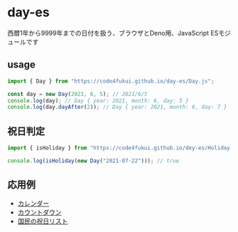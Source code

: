 # day-es
 
西暦1年から9999年までの日付を扱う、ブラウザとDeno用、JavaScript ESモジュールです

## usage

```js
import { Day } from "https://code4fukui.github.io/day-es/Day.js";

const day = new Day(2021, 6, 5); // 2021/6/5
console.log(day); // Day { year: 2021, month: 6, day: 5 }
console.log(day.dayAfter(2)); // Day { year: 2021, month: 6, day: 7 }
```

## 祝日判定
```js
import { isHoliday } from "https://code4fukui.github.io/dey-es/Holiday.js";

console.log(isHoliday(new Day("2021-07-22"))); // true
```

## 応用例

- [カレンダー](https://code4fukui.github.io/day-es/examples/calendar.html) 
- [カウントダウン](https://code4fukui.github.io/day-es/examples/countdown.html) 
- [国民の祝日リスト](https://code4fukui.github.io/day-es/examples/syukujitsu-list.html)
